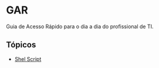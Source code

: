 # GAR

Guia de Acesso Rápido para o dia a dia do profissional de TI.

## Tópicos

- [Shel Script](Shell_Script.md)
